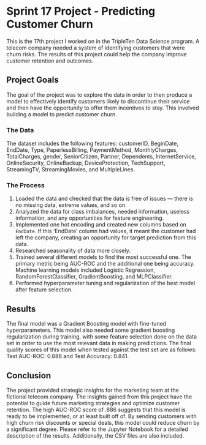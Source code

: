 # Sprint 17 Project - Predicting Customer Churn

This is the 17th project I worked on in the TripleTen Data Science program. A telecom company needed a system of identifying customers that were churn risks. The results of this project could help the company improve customer retention and outcomes.

## Project Goals

The goal of the project was to explore the data in order to then produce a model to effectively identify customers likely to discontinue their service and then have the opportunity to offer them incentives to stay. This involved building a model to predict customer churn.


### The Data

The dataset includes the following features: customerID, BeginDate, EndDate, Type, PaperlessBilling, PaymentMethod, MonthlyCharges, TotalCharges, gender, SeniorCitizen, Partner, Dependents, InternetService, OnlineSecurity, OnlineBackup, DeviceProtection, TechSupport, StreamingTV, StreamingMovies, and MultipleLines.

### The Process

1. Loaded the data and checked that the data is free of issues — there is no missing data, extreme values, and so on.
2. Analyzed the data for class imbalances, needed information, useless information, and any opportunities for feature engineering.
3. Implemented one hot encoding and created new columns based on `EndDate`. If this ‘EndDate’ column had values, it meant the customer had left the company, creating an opportunity for target prediction from this data. 
4. Researched seasonality of data more closely.
5. Trained several different models to find the most successful one. The primary metric being AUC-ROC and the additional one being accuracy. Machine learning models included Logistic Regression, RandomForestClassifier, GradientBoosting, and MLPClassifier.
6. Performed hyperparameter tuning and regularization of the best model after feature selection.

## Results

The final model was a Gradient Boosting model with fine-tuned hyperparameters. This model also needed some gradient boosting regularization during training, with some feature selection done on the data set in order to use the most relevant data in making predictions. The final quality scores of this model when tested against the test set are as follows: Test AUC-ROC: 0.886 and Test Accuracy: 0.841.


## Conclusion

The project provided strategic insights for the marketing team at the fictional telecom company. The insights gained from this project have the potential to guide future marketing strategies and optimize customer retention. The high AUC-ROC score of .886 suggests that this model is ready to be implemented, or at least built off of. By sending customers with high churn risk discounts or special deals, this model could reduce churn by a significant degree. Please refer to the Jupyter Notebook for a detailed description of the results. Additionally, the CSV files are also included. 
